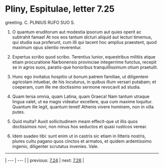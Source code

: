 # Pliny, Espitulae, letter 7.25

greeting. C. PLINIUS RUFO SUO S.



1. O quantum eruditorum aut modestia ipsorum aut quies operit ac subtrahit famae! At nos eos tantum dicturi aliquid aut lecturi timemus, qui studia sua proferunt, cum illi qui tacent hoc amplius praestent, quod maximum opus silentio reverentur.



2. Expertus scribo quod scribo. Terentius Iunior, equestribus militiis atque etiam procuratione Narbonensis provinciae integerrime functus, recepit se in agros suos, paratis-que honoribus tranquillissimum otium praetulit.



3. Hunc ego invitatus hospitio ut bonum patrem familiae, ut diligentem agricolam intuebar, de his locuturus, in quibus illum versari putabam; et coeperam, cum ille me doctissimo sermone revocavit ad studia.



4. Quam tersa omnia, quam Latina, quam Graeca! Nam tantum utraque lingua valet, ut ea magis videatur excellere, qua cum maxime loquitur. Quantum ille legit, quantum tenet! Athenis vivere hominem, non in villa putes.



5. Quid multa? Auxit sollicitudinem meam effecit-que ut illis quos doctissimos novi, non minus hos seductos et quasi rusticos verear.



6. Idem suadeo tibi: sunt enim ut in castris sic etiam in litteris nostris, plures cultu pagano quos cinctos et armatos, et quidem ardentissimo ingenio, diligenter scrutatus invenies. Vale.



---

| --- | --- |
| previous: [7.24](../7.24/) | next: [7.26](../7.26/) |